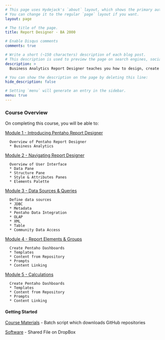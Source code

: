 ```yaml
---
# This page uses Hydejack's `about` layout, which shows the primary author's picture and about text at the top.
# You can change it to the regular `page` layout if you want.
layout: page

# The title of the page.
title: Report Designer - BA 2000

# Enable Disqus comments
comments: true

# Write a short (~150 characters) description of each blog post.
# This description is used to preview the page on search engines, social media, etc.
description: >
  Business Analytics Report Designer teaches you how to design, create and publish custom reports with Report Designer. From connecting to data sources to adding design elements, you will learn all of the necessary steps to produce visually appealing reports for your organization.

# You can show the description on the page by deleting this line:
hide_description: false

# Setting `menu` will generate an entry in the sidebar.
menu: true
---
```


### Course Overview

On completing this course, you will be able to:

[Module 1 - Introducing Pentaho Report Designer](BA2000.1.md)
```
  Overview of Pentaho Report Designer
  * Business Analytics
```

[Module 2 - Navigating Report Designer](BA2000.2.md)
```
  Overview of User Interface
  * Data Pane
  * Structure Pane
  * Style & Attributes Panes
  * Elements Palette
```  

[Module 3 - Data Sources & Queries](BA2000.3.md)
```
  Define data sources
  * JDBC
  * Metadata
  * Pentaho Data Integration
  * OLAP
  * XML
  * Table
  * Community Data Access
```

[Module 4 - Report Elements & Groups](BA2000.4.md)
```
  Create Pentaho Dashboards
  * Templates
  * Content from Repository
  * Prompts
  * Content Linking
```

[Module 5 - Calculations](BA2000.5.md)
```
  Create Pentaho Dashboards
  * Templates
  * Content from Repository
  * Prompts
  * Content Linking
```

#### Getting Started

[Course Materials](/scripts/BA-2000.cmd) - Batch script which downloads GitHub repositories

[Software](https://www.dropbox.com/sh/6nl31ts10sjimnr/AADFXjTek4f9ANyBivVVAhqFa?dl=0) - Shared File on DropBox

